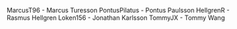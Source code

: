 MarcusT96 - Marcus Turesson
PontusPilatus - Pontus Paulsson
HellgrenR - Rasmus Hellgren
Loken156 - Jonathan Karlsson
TommyJX - Tommy Wang
